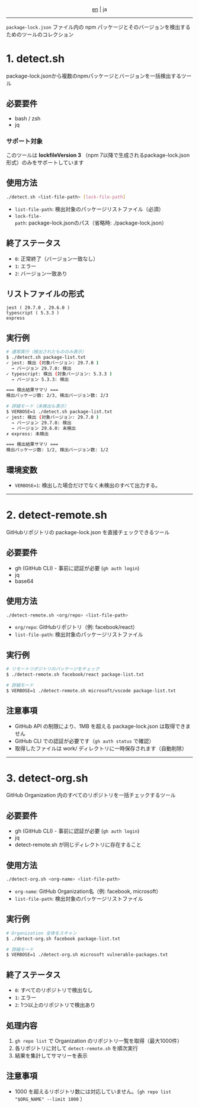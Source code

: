 
<div align="center"> <a href="README.md">en</a> | ja </div>

--------------------------------------------------------------------------------

`package-lock.json` ファイル内の npm パッケージとそのバージョンを検出するためのツールのコレクション


# 1. detect.sh

package-lock.jsonから複数のnpmパッケージとバージョンを一括検出するツール

## 必要要件

- bash / zsh
- jq

### サポート対象

このツールは **lockfileVersion 3** （npm 7以降で生成されるpackage-lock.json形式）のみをサポートしています

## 使用方法

```bash
./detect.sh <list-file-path> [lock-file-path]
```

- `list-file-path`: 検出対象のパッケージリストファイル（必須）
- `lock-file-path`: package-lock.jsonのパス（省略時: ./package-lock.json）

## 終了ステータス

- `0`: 正常終了（バージョン一致なし）
- `1`: エラー
- `2`: バージョン一致あり

## リストファイルの形式

```
jest ( 29.7.0 , 29.6.0 )
typescript ( 5.3.3 )
express
```

## 実行例

```bash
# 通常実行（検出されたもののみ表示）
$ ./detect.sh package-list.txt
✓ jest: 検出 (対象バージョン: 29.7.0 )
  → バージョン 29.7.0: 検出
✓ typescript: 検出 (対象バージョン: 5.3.3 )
  → バージョン 5.3.3: 検出

=== 検出結果サマリ ===
検出パッケージ数: 2/3, 検出バージョン数: 2/3

# 詳細モード（未検出も表示）
$ VERBOSE=1 ./detect.sh package-list.txt
✓ jest: 検出 (対象バージョン: 29.7.0 )
  → バージョン 29.7.0: 検出
  → バージョン 29.6.0: 未検出
✗ express: 未検出

=== 検出結果サマリ ===
検出パッケージ数: 1/2, 検出バージョン数: 1/2
```

## 環境変数

- `VERBOSE=1`: 検出した場合だけでなく未検出のすべて出力する。

--------------------------------------------------------------------------------

# 2. detect-remote.sh

GitHubリポジトリの package-lock.json を直接チェックできるツール

## 必要要件

- gh (GitHub CLI) - 事前に認証が必要 (`gh auth login`)
- jq
- base64

## 使用方法

```bash
./detect-remote.sh <org/repo> <list-file-path>
```

- `org/repo`: GitHubリポジトリ（例: facebook/react）
- `list-file-path`: 検出対象のパッケージリストファイル

## 実行例

```bash
# リモートリポジトリのパッケージをチェック
$ ./detect-remote.sh facebook/react package-list.txt

# 詳細モード
$ VERBOSE=1 ./detect-remote.sh microsoft/vscode package-list.txt
```

## 注意事項

- GitHub API の制限により、1MB を超える package-lock.json は取得できません
- GitHub CLI での認証が必要です（`gh auth status` で確認）
- 取得したファイルは work/ ディレクトリに一時保存されます（自動削除）

--------------------------------------------------------------------------------

# 3. detect-org.sh

GitHub Organization 内のすべてのリポジトリを一括チェックするツール

## 必要要件

- gh (GitHub CLI) - 事前に認証が必要 (`gh auth login`)
- jq
- detect-remote.sh が同じディレクトリに存在すること

## 使用方法

```bash
./detect-org.sh <org-name> <list-file-path>
```

- `org-name`: GitHub Organization名（例: facebook, microsoft）
- `list-file-path`: 検出対象のパッケージリストファイル

## 実行例

```bash
# Organization 全体をスキャン
$ ./detect-org.sh facebook package-list.txt

# 詳細モード
$ VERBOSE=1 ./detect-org.sh microsoft vulnerable-packages.txt
```

## 終了ステータス

- `0`: すべてのリポジトリで検出なし
- `1`: エラー
- `2`: 1つ以上のリポジトリで検出あり

## 処理内容

1. `gh repo list` で Organization のリポジトリ一覧を取得（最大1000件）
2. 各リポジトリに対して `detect-remote.sh` を順次実行
3. 結果を集計してサマリーを表示

## 注意事項

- 1000 を超えるリポジトリ数には対応していません。（`gh repo list "$ORG_NAME" --limit 1000` ）
